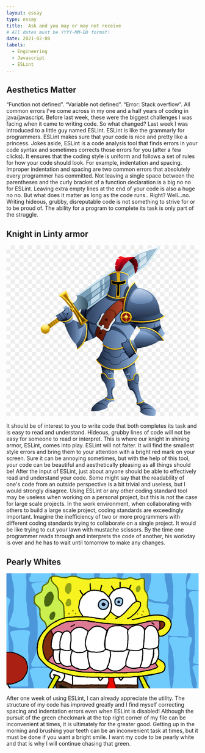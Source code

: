 ```yaml
---
layout: essay
type: essay
title:  Ask and you may or may not receive 
# All dates must be YYYY-MM-DD format!
date: 2021-02-08
labels:
  - Engineering
  - Javascript
  - ESLint
---
```



## Aesthetics Matter

“Function not defined”. “Variable not defined”. “Error: Stack overflow”. All common errors I’ve come across in my one and a half years of coding in java/javascript. Before last week, these were the biggest challenges I was facing when it came to writing code. So what changed? Last week I was introduced to a little guy named ESLint. ESLint is like the grammarly for programmers. ESLint makes sure that your code is nice and pretty like a princess. Jokes aside, ESLint is a code analysis tool that finds errors in your code syntax and sometimes corrects those errors for you (after a few clicks). It ensures that the coding style is uniform and follows a set of rules for how your code should look. For example, indentation and spacing. Improper indentation and spacing are two common errors that absolutely every programmer has committed. Not leaving a single space between the parentheses and the curly bracket of a function declaration is a big no no for ESLint. Leaving extra empty lines at the end of your code is also a huge no no. But what does it matter as long as the code runs.. Right? Well…no. Writing hideous, grubby, disreputable code is not something to strive for or to be proud of. The ability for a program to complete its task is only part of the struggle. 

## Knight in Linty armor

<img class="ui tiny image" src="../images/knight.jpg">

It should be of interest to you to write code that both completes its task and is easy to read and understand. Hideous, grubby lines of code will not be easy for someone to read or interpret. This is where our knight in shining armor, ESLint, comes into play. ESLint will not falter. It will find the smallest style errors and bring them to your attention with a bright red mark on your screen. Sure it can be annoying sometimes, but with the help of this tool, your code can be beautiful and aesthetically pleasing as all things should be! After the input of ESLint, just about anyone should be able to effectively read and understand your code. Some might say that the readability of one's code from an outside perspective is a bit trivial and useless, but I would strongly disagree. Using ESLint or any other coding standard tool may be useless when working on a personal project, but this is not the case for large scale projects. In the work environment, when collaborating with others to build a large scale project, coding standards are exceedingly important. Imagine the inefficiency of two or more programmers with different coding standards trying to collaborate on a single project. It would be like trying to cut your lawn with mustache scissors. By the time one programmer reads through and interprets the code of another, his workday is over and he has to wait until tomorrow to make any changes. 

## Pearly Whites

<img class="ui small image" src="../images/spongebob.png">

After one week of using ESLint, I can already appreciate the utility. The structure of my code has improved greatly and I find myself correcting spacing and indentation errors even when ESLint is disabled! Although the pursuit of the green checkmark at the top right corner of my file can be inconvenient at times, it is ultimately for the greater good. Getting up in the morning and brushing your teeth can be an inconvenient task at times, but it must be done if you want a bright smile. I want my code to be pearly white and that is why I will continue chasing that green.  
